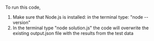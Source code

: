 To run this code,

1) Make sure that Node.js is installed:
    in the terminal type: "node --version"
2) In the terminal type "node solution.js"
    the code will overwrite the existing output.json file with the results from the test data